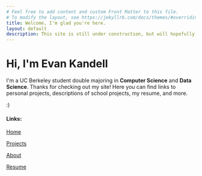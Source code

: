 ```yaml
---
# Feel free to add content and custom Front Matter to this file.
# To modify the layout, see https://jekyllrb.com/docs/themes/#overriding-theme-defaults
title: Welcome, I'm glad you're here.
layout: default
description: This site is still under construction, but will hopefully be finished soon
---
```


# Hi, I'm Evan Kandell

I'm a UC Berkeley student double majoring in __Computer Science__ and __Data Science__. Thanks for checking out my site! Here you can find links to personal projects, descriptions of school projects, my resume, and more.

:)

#### Links:

[Home](https://ekandell.github.io/)

[Projects](https://ekandell.github.io/projects/)

[About](https://ekandell.github.io/about/)

[Resume](https://ekandell.github.io/assets/resume)
